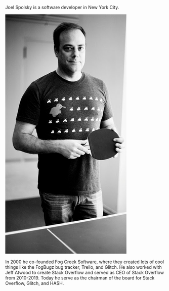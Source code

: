 Joel Spolsky is a software developer in New York City.

![Joel not playing pong](Pong.png)

In 2000 he co-founded Fog Creek Software, where they created lots of cool things like the FogBugz bug tracker, Trello, and Glitch. He also worked with Jeff Atwood to create Stack Overflow and served as CEO of Stack Overflow from 2010-2019. Today he serve as the chairman of the board for Stack Overflow, Glitch, and HASH.

